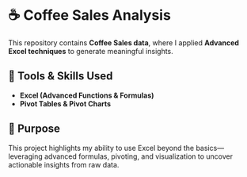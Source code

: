 # ☕ Coffee Sales Analysis

This repository contains **Coffee Sales data**, where I applied **Advanced Excel techniques** to generate meaningful insights.  

## 🔧 Tools & Skills Used
- **Excel (Advanced Functions & Formulas)**
- **Pivot Tables & Pivot Charts**

## 🚀 Purpose
This project highlights my ability to use Excel beyond the basics—leveraging advanced formulas, pivoting, and visualization to uncover actionable insights from raw data.
